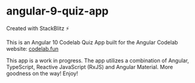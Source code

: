 # angular-9-quiz-app
Created with StackBlitz ⚡️

This is an Angular 10 Codelab Quiz App built for the Angular Codelab website: <a href="https:/www.codelab.fun" target="_blank">codelab.fun</a>

This app is a work in progress. The app utilizes a combination of Angular, TypeScript, Reactive JavaScript (RxJS) and Angular Material. More goodness on the way! Enjoy!
